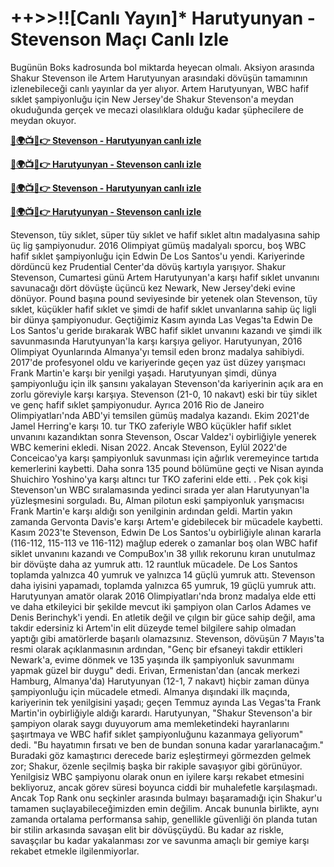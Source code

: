 #  ++>>!![Canlı Yayın]* Harutyunyan - Stevenson Maçı Canlı Izle

Bugünün Boks kadrosunda bol miktarda heyecan olmalı. Aksiyon arasında Shakur Stevenson ile Artem Harutyunyan arasındaki dövüşün tamamının izlenebileceği canlı yayınlar da yer alıyor. Artem Harutyunyan, WBC hafif sıklet şampiyonluğu için New Jersey'de Shakur Stevenson'a meydan okuduğunda gerçek ve mecazi olasılıklara olduğu kadar şüphecilere de meydan okuyor.

**[🔴🌍📺📱👉 Stevenson - Harutyunyan canlı izle](https://cutt.ly/KefZmNrA)**

**[🔴🌍📺📱👉 Harutyunyan - Stevenson canlı izle](https://cutt.ly/KefZmNrA)**

**[🔴🌍📺📱👉 Stevenson - Harutyunyan canlı izle](https://cutt.ly/KefZmNrA)**

**[🔴🌍📺📱👉 Harutyunyan - Stevenson canlı izle](https://cutt.ly/KefZmNrA)**

Stevenson, tüy sıklet, süper tüy sıklet ve hafif sıklet altın madalyasına sahip üç lig şampiyonudur. 2016 Olimpiyat gümüş madalyalı sporcu, boş WBC hafif sıklet şampiyonluğu için Edwin De Los Santos'u yendi. Kariyerinde dördüncü kez Prudential Center'da dövüş kartıyla yarışıyor.
Shakur Stevenson, Cumartesi günü Artem Harutyunyan'a karşı hafif sıklet unvanını savunacağı dört dövüşte üçüncü kez Newark, New Jersey'deki evine dönüyor.
Pound başına pound seviyesinde bir yetenek olan Stevenson, tüy sıklet, küçükler hafif sıklet ve şimdi de hafif sıklet unvanlarına sahip üç ligli bir dünya şampiyonudur. Geçtiğimiz Kasım ayında Las Vegas'ta Edwin De Los Santos'u geride bırakarak WBC hafif siklet unvanını kazandı ve şimdi ilk savunmasında Harutyunyan'la karşı karşıya geliyor.
Harutyunyan, 2016 Olimpiyat Oyunlarında Almanya'yı temsil eden bronz madalya sahibiydi. 2017'de profesyonel oldu ve kariyerinde geçen yaz üst düzey yarışmacı Frank Martin'e karşı bir yenilgi yaşadı. Harutyunyan şimdi, dünya şampiyonluğu için ilk şansını yakalayan Stevenson'da kariyerinin açık ara en zorlu göreviyle karşı karşıya.
Stevenson (21-0, 10 nakavt) eski bir tüy siklet ve genç hafif sıklet şampiyonudur. Ayrıca 2016 Rio de Janeiro Olimpiyatları'nda ABD'yi temsilen gümüş madalya kazandı. Ekim 2021'de Jamel Herring'e karşı 10. tur TKO zaferiyle WBO küçükler hafif sıklet unvanını kazandıktan sonra Stevenson, Oscar Valdez'i oybirliğiyle yenerek WBC kemerini ekledi. Nisan 2022. Ancak Stevenson, Eylül 2022'de Conceicao'ya karşı şampiyonluk savunması için ağırlık veremeyince tartıda kemerlerini kaybetti. Daha sonra 135 pound bölümüne geçti ve Nisan ayında Shuichiro Yoshino'ya karşı altıncı tur TKO zaferini elde etti. .
Pek çok kişi Stevenson'un WBC sıralamasında yedinci sırada yer alan Harutyunyan'la yüzleşmesini sorguladı. Bu, Alman pilotun eski şampiyonluk yarışmacısı Frank Martin'e karşı aldığı son yenilginin ardından geldi. Martin yakın zamanda Gervonta Davis'e karşı Artem'e gidebilecek bir mücadele kaybetti.
Kasım 2023'te Stevenson, Edwin De Los Santos'u oybirliğiyle alınan kararla (116-112, 115-113 ve 116-112) mağlup ederek o zamanlar boş olan WBC hafif siklet unvanını kazandı ve CompuBox'ın 38 yıllık rekorunu kıran unutulmaz bir dövüşte daha az yumruk attı. 12 rauntluk mücadele. De Los Santos toplamda yalnızca 40 yumruk ve yalnızca 14 güçlü yumruk attı. Stevenson daha iyisini yapamadı, toplamda yalnızca 65 yumruk, 19 güçlü yumruk attı.
Harutyunyan amatör olarak 2016 Olimpiyatları'nda bronz madalya elde etti ve daha etkileyici bir şekilde mevcut iki şampiyon olan Carlos Adames ve Denis Berinchyk'i yendi. En atletik değil ve çılgın bir güce sahip değil, ama takdir edersiniz ki Artem'in elit düzeyde temel bilgilere sahip olmadan yaptığı gibi amatörlerde başarılı olamazsınız.
Stevenson, dövüşün 7 Mayıs'ta resmi olarak açıklanmasının ardından, "Genç bir efsaneyi takdir ettikleri Newark'a, evime dönmek ve 135 yaşında ilk şampiyonluk savunmamı yapmak güzel bir duygu" dedi.
Erivan, Ermenistan'dan (ancak merkezi Hamburg, Almanya'da) Harutyunyan (12-1, 7 nakavt) hiçbir zaman dünya şampiyonluğu için mücadele etmedi. Almanya dışındaki ilk maçında, kariyerinin tek yenilgisini yaşadı; geçen Temmuz ayında Las Vegas'ta Frank Martin'in oybirliğiyle aldığı karardı.
Harutyunyan, "Shakur Stevenson'a bir şampiyon olarak saygı duyuyorum ama memleketindeki hayranlarını şaşırtmaya ve WBC hafif sıklet şampiyonluğunu kazanmaya geliyorum" dedi. "Bu hayatımın fırsatı ve ben de bundan sonuna kadar yararlanacağım."
Buradaki göz kamaştırıcı derecede bariz eşleştirmeyi görmezden gelmek zor; Shakur, özenle seçilmiş başka bir rakiple savaşıyor gibi görünüyor. Yenilgisiz WBC şampiyonu olarak onun en iyilere karşı rekabet etmesini bekliyoruz, ancak görev süresi boyunca ciddi bir muhalefetle karşılaşmadı.
Ancak Top Rank onu seçkinler arasında bulmayı başaramadığı için Shakur'u tamamen suçlayabileceğimizden emin değilim. Ancak bununla birlikte, aynı zamanda ortalama performansa sahip, genellikle güvenliği ön planda tutan bir stilin arkasında savaşan elit bir dövüşçüydü. Bu kadar az riskle, savaşçılar bu kadar yakalanması zor ve savunma amaçlı bir gemiye karşı rekabet etmekle ilgilenmiyorlar.
